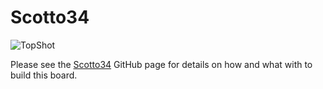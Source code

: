 # Scotto34

![TopShot](https://user-images.githubusercontent.com/8194147/205760764-cce990f6-0c81-4971-ae52-ec44b2bc3c33.jpg)

Please see the [Scotto34](https://github.com/joe-scotto/scottokeebs/tree/main/Scotto34) GitHub page for details on how and what with to build this board.
